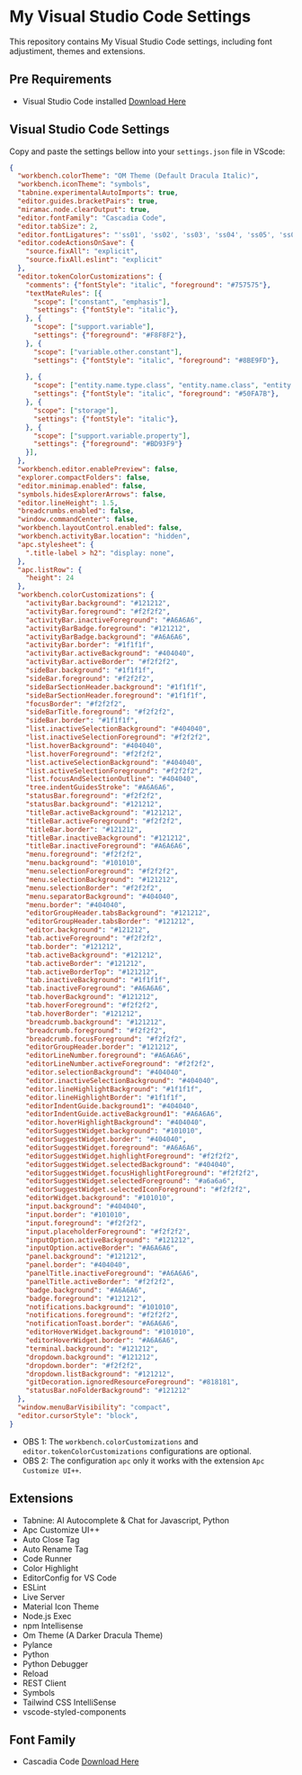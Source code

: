 # My Visual Studio Code Settings

This repository contains My Visual Studio Code settings, including font adjustiment, themes and extensions.

## Pre Requirements

- Visual Studio Code installed [Download Here](https://code.visualstudio.com/)

## Visual Studio Code Settings

Copy and paste the settings bellow into your `settings.json` file in VScode:

```json
{
  "workbench.colorTheme": "OM Theme (Default Dracula Italic)",
  "workbench.iconTheme": "symbols",
  "tabnine.experimentalAutoImports": true,
  "editor.guides.bracketPairs": true,
  "miramac.node.clearOutput": true,
  "editor.fontFamily": "Cascadia Code",
  "editor.tabSize": 2,
  "editor.fontLigatures": "'ss01', 'ss02', 'ss03', 'ss04', 'ss05', 'ss06', 'zero', 'onum'",
  "editor.codeActionsOnSave": {
    "source.fixAll": "explicit",
    "source.fixAll.eslint": "explicit"
  },
  "editor.tokenColorCustomizations": {
    "comments": {"fontStyle": "italic", "foreground": "#757575"},
    "textMateRules": [{
      "scope": ["constant", "emphasis"],
      "settings": {"fontStyle": "italic"},
    }, {
      "scope": ["support.variable"],
      "settings": {"foreground": "#F8F8F2"},
    }, {
      "scope": ["variable.other.constant"],
      "settings": {"fontStyle": "italic", "foreground": "#8BE9FD"},
      
    }, {
      "scope": ["entity.name.type.class", "entity.name.class", "entity.name.type", "entity.name.function", "support.type.object.module.js"],
      "settings": {"fontStyle": "italic", "foreground": "#50FA7B"},
    }, {
      "scope": ["storage"],
      "settings": {"fontStyle": "italic"},
    }, {
      "scope": ["support.variable.property"],
      "settings": {"foreground": "#BD93F9"}
    }],
  },
  "workbench.editor.enablePreview": false,
  "explorer.compactFolders": false,
  "editor.minimap.enabled": false,
  "symbols.hidesExplorerArrows": false,
  "editor.lineHeight": 1.5,
  "breadcrumbs.enabled": false,
  "window.commandCenter": false,
  "workbench.layoutControl.enabled": false,
  "workbench.activityBar.location": "hidden",
  "apc.stylesheet": {
    ".title-label > h2": "display: none",
  },
  "apc.listRow": {
    "height": 24
  },
  "workbench.colorCustomizations": {
    "activityBar.background": "#121212",
    "activityBar.foreground": "#f2f2f2",
    "activityBar.inactiveForeground": "#A6A6A6",
    "activityBarBadge.foreground": "#121212",
    "activityBarBadge.background": "#A6A6A6",
    "activityBar.border": "#1f1f1f",
    "activityBar.activeBackground": "#404040",
    "activityBar.activeBorder": "#f2f2f2",
    "sideBar.background": "#1f1f1f",
    "sideBar.foreground": "#f2f2f2",
    "sideBarSectionHeader.background": "#1f1f1f",
    "sideBarSectionHeader.foreground": "#1f1f1f",
    "focusBorder": "#f2f2f2",
    "sideBarTitle.foreground": "#f2f2f2",
    "sideBar.border": "#1f1f1f",
    "list.inactiveSelectionBackground": "#404040",
    "list.inactiveSelectionForeground": "#f2f2f2",
    "list.hoverBackground": "#404040",
    "list.hoverForeground": "#f2f2f2",
    "list.activeSelectionBackground": "#404040",
    "list.activeSelectionForeground": "#f2f2f2",
    "list.focusAndSelectionOutline": "#404040",
    "tree.indentGuidesStroke": "#A6A6A6",
    "statusBar.foreground": "#f2f2f2",
    "statusBar.background": "#121212",
    "titleBar.activeBackground": "#121212",
    "titleBar.activeForeground": "#f2f2f2",
    "titleBar.border": "#121212",
    "titleBar.inactiveBackground": "#121212",
    "titleBar.inactiveForeground": "#A6A6A6",
    "menu.foreground": "#f2f2f2",
    "menu.background": "#101010",
    "menu.selectionForeground": "#f2f2f2",
    "menu.selectionBackground": "#121212",
    "menu.selectionBorder": "#f2f2f2",
    "menu.separatorBackground": "#404040",
    "menu.border": "#404040",
    "editorGroupHeader.tabsBackground": "#121212",
    "editorGroupHeader.tabsBorder": "#121212",
    "editor.background": "#121212",
    "tab.activeForeground": "#f2f2f2",
    "tab.border": "#121212",
    "tab.activeBackground": "#121212",
    "tab.activeBorder": "#121212",
    "tab.activeBorderTop": "#121212",
    "tab.inactiveBackground": "#1f1f1f",
    "tab.inactiveForeground": "#A6A6A6",
    "tab.hoverBackground": "#121212",
    "tab.hoverForeground": "#f2f2f2",
    "tab.hoverBorder": "#121212",
    "breadcrumb.background": "#121212",
    "breadcrumb.foreground": "#f2f2f2",
    "breadcrumb.focusForeground": "#f2f2f2",
    "editorGroupHeader.border": "#121212",
    "editorLineNumber.foreground": "#A6A6A6",
    "editorLineNumber.activeForeground": "#f2f2f2",
    "editor.selectionBackground": "#404040",
    "editor.inactiveSelectionBackground": "#404040",
    "editor.lineHighlightBackground": "#1f1f1f",
    "editor.lineHighlightBorder": "#1f1f1f",
    "editorIndentGuide.background1": "#404040",
    "editorIndentGuide.activeBackground1": "#A6A6A6",
    "editor.hoverHighlightBackground": "#404040",
    "editorSuggestWidget.background": "#101010",
    "editorSuggestWidget.border": "#404040",
    "editorSuggestWidget.foreground": "#A6A6A6",
    "editorSuggestWidget.highlightForeground": "#f2f2f2",
    "editorSuggestWidget.selectedBackground": "#404040",
    "editorSuggestWidget.focusHighlightForeground": "#f2f2f2",
    "editorSuggestWidget.selectedForeground": "#a6a6a6",
    "editorSuggestWidget.selectedIconForeground": "#f2f2f2",
    "editorWidget.background": "#101010",
    "input.background": "#404040",
    "input.border": "#101010",
    "input.foreground": "#f2f2f2",
    "input.placeholderForeground": "#f2f2f2",
    "inputOption.activeBackground": "#121212",
    "inputOption.activeBorder": "#A6A6A6",        
    "panel.background": "#121212",
    "panel.border": "#404040",
    "panelTitle.inactiveForeground": "#A6A6A6",
    "panelTitle.activeBorder": "#f2f2f2",
    "badge.background": "#A6A6A6",
    "badge.foreground": "#121212",
    "notifications.background": "#101010",
    "notifications.foreground": "#f2f2f2",
    "notificationToast.border": "#A6A6A6",
    "editorHoverWidget.background": "#101010",
    "editorHoverWidget.border": "#A6A6A6",
    "terminal.background": "#121212",
    "dropdown.background": "#121212",
    "dropdown.border": "#f2f2f2",
    "dropdown.listBackground": "#121212",
    "gitDecoration.ignoredResourceForeground": "#818181",
    "statusBar.noFolderBackground": "#121212"
  },
  "window.menuBarVisibility": "compact",
  "editor.cursorStyle": "block",
}
```

- OBS 1: The `workbench.colorCustomizations` and `editor.tokenColorCustomizations` configurations are optional.
- OBS 2: The configuration `apc` only it works with the extension `Apc Customize UI++`.

##  Extensions

- Tabnine: AI Autocomplete & Chat for Javascript, Python
- Apc Customize UI++
- Auto Close Tag
- Auto Rename Tag
- Code Runner
- Color Highlight
- EditorConfig for VS Code
- ESLint
- Live Server
- Material Icon Theme
- Node.js Exec
- npm Intellisense
- Om Theme (A Darker Dracula Theme)
- Pylance
- Python
- Python Debugger
- Reload
- REST Client
- Symbols
- Tailwind CSS IntelliSense
- vscode-styled-components

## Font Family

- Cascadia Code [Download Here](https://github.com/microsoft/cascadia-code)
